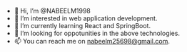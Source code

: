 - 👋 Hi, I’m @NABEELM1998
- 👀 I’m interested in web application development.
- 🌱 I’m currently learning React and SpringBoot.
- 💞️ I’m looking for oppotunities in the above technologies.
- 📫 You can reach me on nabeelm25698@gmail.com.

<!---
NABEELM1998/NABEELM1998 is a ✨ special ✨ repository because its `README.md` (this file) appears on your GitHub profile.
You can click the Preview link to take a look at your changes.
--->
